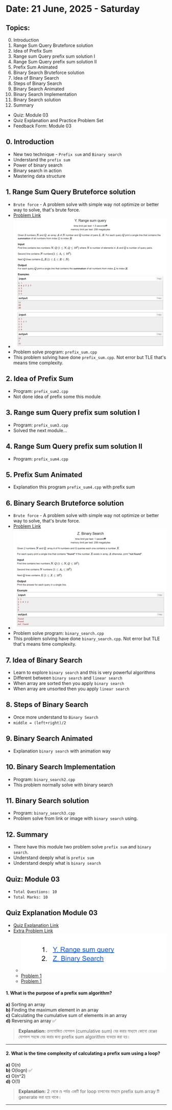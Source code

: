 # Date: 21 June, 2025 - Saturday

## Topics:
0. Introduction
1. Range Sum Query Bruteforce solution
2. Idea of Prefix Sum
3. Range sum Query prefix sum solution I
4. Range Sum Query prefix sum solution II
5. Prefix Sum Animated
6. Binary Search Bruteforce solution
7. Idea of Binary Search
8. Steps of Binary Search
9. Binary Search Animated
10. Binary Search Implementation
11. Binary Search solution
12. Summary
- Quiz: Module 03
- Quiz Explanation and Practice Problem Set
- Feedback Form: Module 03

## 0. Introduction
- New two technique - `Prefix sum` and `Binary search`
- Understand the `prefix sum`
- Power of binary search
- Binary search in action
- Mastering data structure

## 1. Range Sum Query Bruteforce solution
- `Brute force` - A problem solve with simple way not optimize or better way to solve, that's brute force.
- [Problem Link](https://codeforces.com/group/MWSDmqGsZm/contest/219774/problem/Y)
- ![Problem image](./images/problem.png)
- Problem solve program: `prefix_sum.cpp`
- This problem solving have done `prefix_sum.cpp`. Not error but TLE that's means time complexity.

## 2. Idea of Prefix Sum
- Program: `prefix_sum2.cpp`
- Not done idea of prefix some this module

## 3. Range sum Query prefix sum solution I
- Program: `prefix_sum3.cpp`
- Solved the next module...

## 4. Range Sum Query prefix sum solution II
- Program: `prefix_sum4.cpp`

## 5. Prefix Sum Animated
- Explanation this program `prefix_sum4.cpp` with prefix sum

## 6. Binary Search Bruteforce solution
- `Brute force` - A problem solve with simple way not optimize or better way to solve, that's brute force.
- [Problem Link](https://codeforces.com/group/MWSDmqGsZm/contest/219774/problem/Z)
- ![Problem image](./images/problem2.png)
- Problem solve program: `binary_search.cpp`
- This problem solving have done `binary_search.cpp`. Not error but TLE that's means time complexity.

## 7. Idea of Binary Search
- Learn to explore `binary search` and this is very powerful algorithms
- Different between `binary search` and `linear search`
- When array are sorted then you apply `binary search`
- When array are unsorted then you apply `linear search`

## 8. Steps of Binary Search
- Once more understand to `Binary Search`
- `middle = (left+right)/2`

## 9. Binary Search Animated
- Explanation `binary search` with animation way

## 10. Binary Search Implementation
- Program: `binary_search2.cpp`
- This problem normally solve with binary search

## 11. Binary Search solution
- Program: `binary_search3.cpp`
- Problem solve from link or image with `binary search` using.

## 12. Summary
- There have this module two problem solve `prefix sum` and `binary search`.
- Understand deeply what is `prefix sum`
- Understand deeply what is `binary search`

## Quiz: Module 03
- `Total Questions: 10`
- `Total Marks: 10`

## Quiz Explanation Module 03
- [Quiz Explanation Link](https://docs.google.com/document/d/1iw2V33H1N6SJVkUQd3DDbG7h7ct2UV5lbuusSBwv4ho/edit?usp=drivesdk)
- [Extra Problem Link](https://docs.google.com/document/d/1LMFyd4rQ5Gpyc48Ht5b9RFBc3A2ycqEP/edit?usp=drivesdk&ouid=112433310488936743525&rtpof=true&sd=true)
    - ![Problems SS](./images/extra_problems.png)
    - [Problem 1](https://codeforces.com/group/MWSDmqGsZm/contest/219774/problem/Y)
    - [Problem 1](https://codeforces.com/group/MWSDmqGsZm/contest/219774/problem/Z)

#### 1. What is the purpose of a prefix sum algorithm?
**a)** Sorting an array     
**b)** Finding the maximum element in an array   
**c)** Calculating the cumulative sum of elements in an array    
**d)** Reversing an array ✅  
> **Explanation:** ক্রমযোজিত যোগফল (cumulative sum) বের করার মাধ্যমে কোনো রেঞ্জের যোগফল সহজে বের করার জন্য prefix sum algorithm ব্যবহার করা হয়।
---
#### 2. What is the time complexity of calculating a prefix sum using a loop?
**a)** O(n)     
**b)** O(logn) ✅   
**c)** O(n^2)    
**d)** O(1)   
> **Explanation:** 2 থেকে n পর্যন্ত একটি for loop চালানোর মাধ্যমে prefix sum array টি generate করা হয়ে থাকে।
---